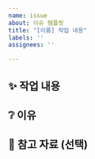 ```yaml
---
name: issue
about: 이슈 템플릿
title: "[이름] 작업 내용"
labels: ''
assignees: ''

---
```


<!-- 제목 예시: [하상준] README.md 작성  -->
<!-- 어떤 작업내용이 있고, 어떤 이유로 작업을 한 것인지 작성한다. -->
<!-- 참고자료: 관련 문서, 링크, 노션, 피그마 링크 등 -->

## ✨ 작업 내용


## ❔ 이유


## 📎 참고 자료 (선택)
